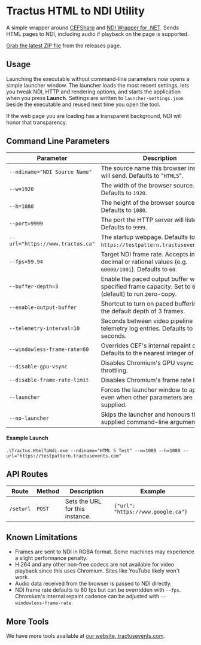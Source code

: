 # Tractus HTML to NDI Utility

A simple wrapper around [CEFSharp](https://github.com/cefsharp/CefSharp) and [NDI Wrapper for .NET](https://github.com/eliaspuurunen/NdiLibDotNetCoreBase). Sends HTML pages to NDI, including audio if playback on the page is supported.

[Grab the latest ZIP file](https://github.com/tractusevents/Tractus.HtmlToNdi/releases) from the releases page.

## Usage

Launching the executable without command-line parameters now opens a simple launcher window. The launcher loads the most recent
settings, lets you tweak NDI, HTTP and rendering options, and starts the application when you press **Launch**. Settings are
written to `launcher-settings.json` beside the executable and reused next time you open the tool.

If the web page you are loading has a transparent background, NDI will honor that transparency.

## Command Line Parameters

Parameter|Description
----|---
`--ndiname="NDI Source Name"`|The source name this browser instance will send. Defaults to "`HTML5`".
`--w=1920`|The width of the browser source. Defaults to `1920`.
`--h=1080`|The height of the browser source. Defaults to `1080`.
`--port=9999`|The port the HTTP server will listen on. Defaults to `9999`.
`--url="https://www.tractus.ca"`|The startup webpage. Defaults to `https://testpattern.tractusevents.com/`.
`--fps=59.94`|Target NDI frame rate. Accepts integer, decimal or rational values (e.g. `60000/1001`). Defaults to `60`.
`--buffer-depth=3`|Enable the paced output buffer with the specified frame capacity. Set to `0` (default) to run zero-copy.
`--enable-output-buffer`|Shortcut to turn on paced buffering with the default depth of 3 frames.
`--telemetry-interval=10`|Seconds between video pipeline telemetry log entries. Defaults to 10 seconds.
`--windowless-frame-rate=60`|Overrides CEF's internal repaint cadence. Defaults to the nearest integer of `--fps`.
`--disable-gpu-vsync`|Disables Chromium's GPU vsync throttling.
`--disable-frame-rate-limit`|Disables Chromium's frame rate limiter.
`--launcher`|Forces the launcher window to appear even when other parameters are supplied.
`--no-launcher`|Skips the launcher and honours the supplied command-line arguments only.

#### Example Launch

`.\Tractus.HtmlToNdi.exe --ndiname="HTML 5 Test" --w=1080 --h=1080 --url="https://testpattern.tractusevents.com"`

## API Routes

Route|Method|Description|Example
----|----|----|---
`/seturl`|`POST`|Sets the URL for this instance.|```{"url": "https://www.google.ca"}```

## Known Limitations

- Frames are sent to NDI in RGBA format. Some machines may experience a slight performance penalty.
- H.264 and any other non-free codecs are not available for video playback since this uses Chromium. Sites like YouTube likely won't work.
- Audio data received from the browser is passed to NDI directly.
- NDI frame rate defaults to 60 fps but can be overridden with `--fps`. Chromium's internal repaint cadence can be adjusted with `--windowless-frame-rate`.

## More Tools

We have more tools available at [our website, tractusevents.com](https://www.tractusevents.com/tools).
